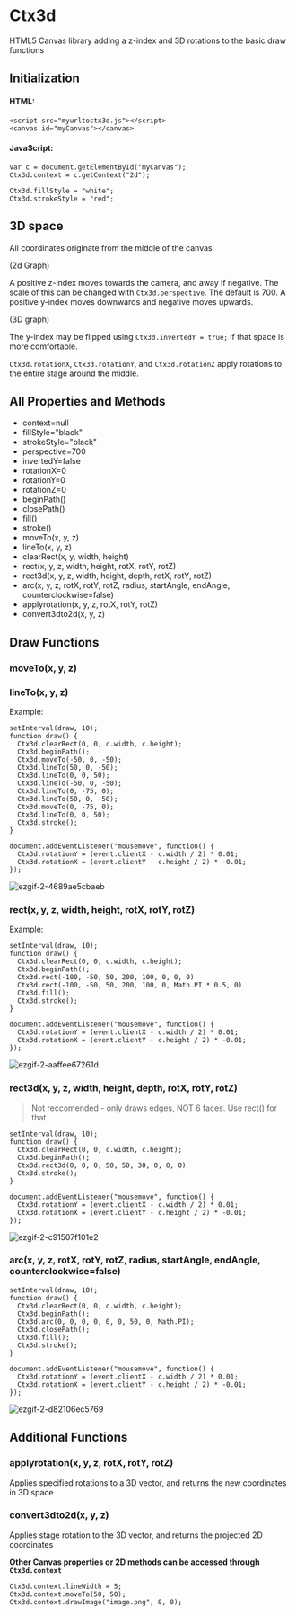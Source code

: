 # Ctx3d
HTML5 Canvas library adding a z-index and 3D rotations to the basic draw functions


## Initialization
#### HTML:
```
<script src="myurltoctx3d.js"></script>
<canvas id="myCanvas"></canvas>
```
#### JavaScript:
```
var c = document.getElementById("myCanvas");
Ctx3d.context = c.getContext("2d");

Ctx3d.fillStyle = "white";
Ctx3d.strokeStyle = "red";
```


## 3D space
All coordinates originate from the middle of the canvas

(2d Graph)

A positive z-index moves towards the camera, and away if negative. The scale of this can be changed with `Ctx3d.perspective`. The default is 700.
A positive y-index moves downwards and negative moves upwards.

(3D graph)

The y-index may be flipped using `Ctx3d.invertedY = true;` if that space is more comfortable.

`Ctx3d.rotationX`, `Ctx3d.rotationY`, and `Ctx3d.rotationZ` apply rotations to the entire stage around the middle.


## All Properties and Methods
* context=null
* fillStyle="black"
* strokeStyle="black"
* perspective=700
* invertedY=false
* rotationX=0
* rotationY=0
* rotationZ=0
* beginPath()
* closePath()
* fill()
* stroke()
* moveTo(x, y, z)
* lineTo(x, y, z)
* clearRect(x, y, width, height)
* rect(x, y, z, width, height, rotX, rotY, rotZ)
* rect3d(x, y, z, width, height, depth, rotX, rotY, rotZ)
* arc(x, y, z, rotX, rotY, rotZ, radius, startAngle, endAngle, counterclockwise=false)
* applyrotation(x, y, z, rotX, rotY, rotZ)
* convert3dto2d(x, y, z)

## Draw Functions

### moveTo(x, y, z)
### lineTo(x, y, z)


Example:
```
setInterval(draw, 10);
function draw() {
  Ctx3d.clearRect(0, 0, c.width, c.height);
  Ctx3d.beginPath();
  Ctx3d.moveTo(-50, 0, -50);
  Ctx3d.lineTo(50, 0, -50);
  Ctx3d.lineTo(0, 0, 50);
  Ctx3d.lineTo(-50, 0, -50);
  Ctx3d.lineTo(0, -75, 0);
  Ctx3d.lineTo(50, 0, -50);
  Ctx3d.moveTo(0, -75, 0);
  Ctx3d.lineTo(0, 0, 50);
  Ctx3d.stroke();
}

document.addEventListener("mousemove", function() {
  Ctx3d.rotationY = (event.clientX - c.width / 2) * 0.01;
  Ctx3d.rotationX = (event.clientY - c.height / 2) * -0.01;
});
```
![ezgif-2-4689ae5cbaeb](https://user-images.githubusercontent.com/66077830/126022867-2edfb166-9ea1-43b1-a639-b2db7bcd8243.gif)


### rect(x, y, z, width, height, rotX, rotY, rotZ)


Example:
```
setInterval(draw, 10);
function draw() {
  Ctx3d.clearRect(0, 0, c.width, c.height);
  Ctx3d.beginPath();
  Ctx3d.rect(-100, -50, 50, 200, 100, 0, 0, 0)
  Ctx3d.rect(-100, -50, 50, 200, 100, 0, Math.PI * 0.5, 0)
  Ctx3d.fill();
  Ctx3d.stroke();
}

document.addEventListener("mousemove", function() {
  Ctx3d.rotationY = (event.clientX - c.width / 2) * 0.01;
  Ctx3d.rotationX = (event.clientY - c.height / 2) * -0.01;
});
```
![ezgif-2-aaffee67261d](https://user-images.githubusercontent.com/66077830/126022874-56f7ab0d-7d19-4300-9b49-b41f5550fae9.gif)


### rect3d(x, y, z, width, height, depth, rotX, rotY, rotZ)
> Not reccomended - only draws edges, NOT 6 faces. Use rect() for that
```
setInterval(draw, 10);
function draw() {
  Ctx3d.clearRect(0, 0, c.width, c.height);
  Ctx3d.beginPath();
  Ctx3d.rect3d(0, 0, 0, 50, 50, 30, 0, 0, 0)
  Ctx3d.stroke();
}

document.addEventListener("mousemove", function() {
  Ctx3d.rotationY = (event.clientX - c.width / 2) * 0.01;
  Ctx3d.rotationX = (event.clientY - c.height / 2) * -0.01;
});
```
![ezgif-2-c91507f101e2](https://user-images.githubusercontent.com/66077830/126022876-3efd6bdd-1364-4693-be79-d0b6d937902c.gif)


### arc(x, y, z, rotX, rotY, rotZ, radius, startAngle, endAngle, counterclockwise=false)
```
setInterval(draw, 10);
function draw() {
  Ctx3d.clearRect(0, 0, c.width, c.height);
  Ctx3d.beginPath();
  Ctx3d.arc(0, 0, 0, 0, 0, 0, 50, 0, Math.PI);
  Ctx3d.closePath();
  Ctx3d.fill();
  Ctx3d.stroke();
}

document.addEventListener("mousemove", function() {
  Ctx3d.rotationY = (event.clientX - c.width / 2) * 0.01;
  Ctx3d.rotationX = (event.clientY - c.height / 2) * -0.01;
});
```
![ezgif-2-d82106ec5769](https://user-images.githubusercontent.com/66077830/126022880-58ec2cf8-e6ad-4678-b71d-286a8588fcbd.gif)


## Additional Functions

### applyrotation(x, y, z, rotX, rotY, rotZ)
Applies specified rotations to a 3D vector, and returns the new coordinates in 3D space

### convert3dto2d(x, y, z)
Applies stage rotation to the 3D vector, and returns the projected 2D coordinates

**Other Canvas properties or 2D methods can be accessed through `Ctx3d.context`**
```
Ctx3d.context.lineWidth = 5;
Ctx3d.context.moveTo(50, 50);
Ctx3d.context.drawImage("image.png", 0, 0);
```
